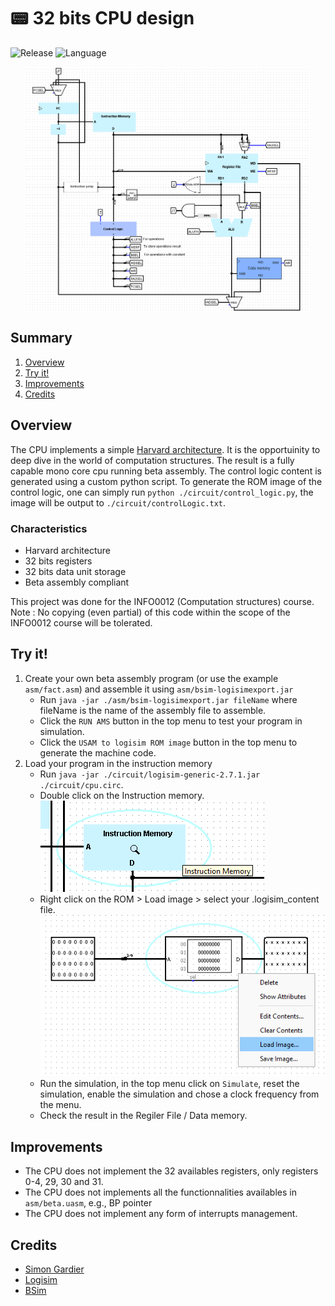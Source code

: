 # 📟 32 bits CPU design

![Release](https://img.shields.io/badge/Release-v1.0-blueviolet?style=for-the-badge)
![Language](https://img.shields.io/badge/_-ASM-6E4C13.svg?style=for-the-badge)

<div style="display: flex; justify-content: space-around; align-items: center;">
  <img src="misc/main.png" alt="CPU overview" style="width: 90%;"/>
</div>

## Summary
1. [Overview](#overview)
2. [Try it!](#try-it)
3. [Improvements](#improvements)
4. [Credits](#credits)

## Overview
The CPU implements a simple [Harvard architecture](https://en.wikipedia.org/wiki/Harvard_architecture). It is the opportuinity to deep dive in the world of computation structures. The result is a fully capable mono core cpu running beta assembly.
The control logic content is generated using a custom python script. To generate the ROM image of the control logic, one can simply run `python ./circuit/control_logic.py`, the image will be output to `./circuit/controlLogic.txt`.

### Characteristics
- Harvard architecture
- 32 bits registers
- 32 bits data unit storage
- Beta assembly compliant

This project was done for the INFO0012 (Computation structures) course.
Note : No copying (even partial) of this code within the scope of the INFO0012 course will be tolerated.

## Try it!

1. Create your own beta assembly program (or use the example `asm/fact.asm`) and assemble it using `asm/bsim-logisimexport.jar`
    - Run `java -jar ./asm/bsim-logisimexport.jar fileName` where fileName is the name of the assembly file to assemble.
    - Click the `RUN AMS` button in the top menu to test your program in simulation.
    - Click the `USAM to logisim ROM image` button in the top menu to generate the machine code.
2. Load your program in the instruction memory
    - Run `java -jar ./circuit/logisim-generic-2.7.1.jar ./circuit/cpu.circ`.
    - Double click on the Instruction memory.<br>
    ![Click instruction memory view](misc/instruction_memory.png)
    - Right click on the ROM > Load image > select your .logisim_content file.<br>
    ![Load instruction memory image](misc/instruction_memory_load.png)
    - Run the simulation, in the top menu click on `Simulate`, reset the simulation, enable the simulation and chose a clock frequency from the menu.
    - Check the result in the Regiler File / Data memory.


## Improvements
- The CPU does not implement the 32 availables registers, only registers 0-4, 29, 30 and 31. 
- The CPU does not implements all the functionnalities availables in `asm/beta.uasm`, e.g., BP pointer
- The CPU does not implement any form of interrupts management.

## Credits
- [Simon Gardier](https://github.com/simon-gardier)
- [Logisim](http://www.cburch.com/logisim/)
- [BSim](https://github.com/terman/6.004_courseware/tree/master)
